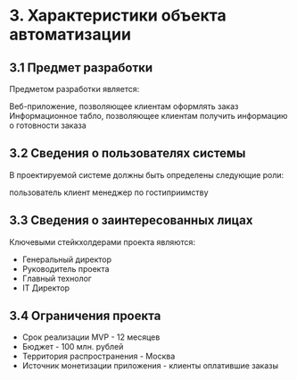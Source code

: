 # 3. Характеристики объекта автоматизации
## 3.1 Предмет разработки
Предметом разработки является:

Веб-приложение, позволяющее клиентам оформлять заказ
Информационное табло, позволяющее клиентам получить информацию о готовности заказа

## 3.2 Сведения о пользователях системы
В проектируемой системе должны быть определены следующие роли:

пользователь
клиент
менеджер по гостиприимству

## 3.3 Сведения о заинтересованных лицах
Ключевыми стейкхолдерами проекта являются:

- Генеральный директор
- Руководитель проекта
- Главный технолог
- IT Директор

## 3.4 Ограничения проекта
- Срок реализации MVP - 12 месяцев
- Бюджет - 100 млн. рублей
- Территория распространения - Москва
- Источник монетизации приложения - клиенты оплатившие заказы